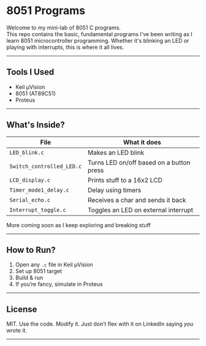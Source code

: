 # 8051 Programs
Welcome to my mini-lab of 8051 C programs.  
This repo contains the basic, fundamental programs I’ve been writing as I learn 8051 microcontroller programming. Whether it's blinking an LED or playing with interrupts, this is where it all lives.

---

## Tools I Used
- Keil µVision
- 8051 (AT89C51)
- Proteus

---

##  What's Inside?

| File                    | What it does                                         |
|-------------------------|------------------------------------------------------|
| `LED_blink.c`           | Makes an LED blink                                   |
| `Switch_controlled_LED.c` | Turns LED on/off based on a button press           |
| `LCD_display.c`         | Prints stuff to a 16x2 LCD                           |
| `Timer_mode1_delay.c`   | Delay using timers                                   |
| `Serial_echo.c`         | Receives a char and sends it back                    |
| `Interrupt_toggle.c`    | Toggles an LED on external interrupt                 |

More coming soon as I keep exploring and breaking stuff

---

##  How to Run?
1. Open any `.c` file in Keil µVision  
2. Set up 8051 target  
3. Build & run  
4. If you’re fancy, simulate in Proteus

---

## License  
MIT. Use the code. Modify it. Just don’t flex with it on LinkedIn saying *you* wrote it.

---
